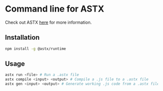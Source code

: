 # Command line for ASTX
Check out ASTX [here](https://github.com/TheRealFloatDev/astx) for more information.

## Installation
```bash
npm install -g @astx/runtime
```

## Usage
```bash
astx run <file> # Run a .astx file
astx compile <input> <output> # Compile a .js file to a .astx file
astx gen <input> <output> # Generate working .js code from a .astx file (not recommended - neither optimized nor human-readable)
```